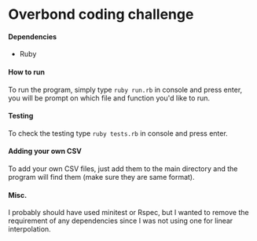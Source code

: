 # Overbond coding challenge

#### Dependencies

* Ruby

#### How to run

To run the program, simply type `ruby run.rb` in console and press enter, you will be prompt on which file and function you'd like to run.

#### Testing

To check the testing type `ruby tests.rb` in console and press enter.

#### Adding your own CSV

To add your own CSV files, just add them to the main directory and the program will find them (make sure they are same format).

#### Misc.

I probably should have used minitest or Rspec, but I wanted to remove the requirement of any dependencies since I was not using one for linear interpolation.
